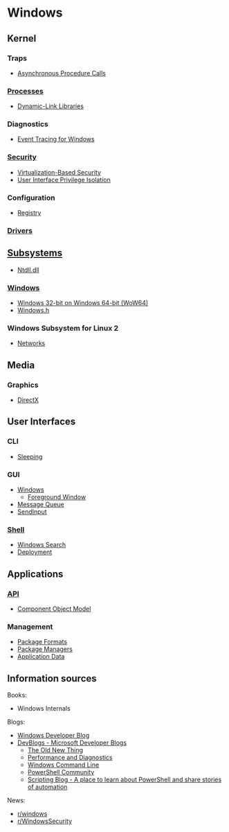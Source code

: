 # Windows
## Kernel
### Traps
- [Asynchronous Procedure Calls](Kernel/Traps/Asynchronous%20Procedure%20Calls.md)

### [Processes](Kernel/Processes/README.md)
- [Dynamic-Link Libraries](Kernel/Processes/DLLs/README.md)

### Diagnostics
- [Event Tracing for Windows](Kernel/Diagnostics/ETW/README.md)

### [Security](Kernel/Security/README.md)
- [Virtualization-Based Security](Kernel/Security/Virtualization-Based%20Security.md)
- [User Interface Privilege Isolation](Kernel/Security/UIPI.md)

### Configuration
- [Registry](Kernel/Configuration/Registry/README.md)

### [Drivers](Kernel/Drivers/README.md)

## [Subsystems](Subsystems/README.md)
- [Ntdll.dll](Subsystems/Ntdll.dll.md)

### [Windows](Subsystems/Windows/README.md)
- [Windows 32-bit on Windows 64-bit (WoW64)](Subsystems/Windows/WoW64.md)
- [Windows.h](Subsystems/Windows/Windows.h.md)

### Windows Subsystem for Linux 2
- [Networks](Subsystems/WSL%202/Networks.md)

## Media
### Graphics
- [DirectX](Media/Graphics/DirectX/README.md)

## User Interfaces
### CLI
- [Sleeping](User%20Interfaces/CLI/Sleeping.md)

### GUI
- [Windows](User%20Interfaces/GUI/Windows.md)
  - [Foreground Window](User%20Interfaces/GUI/Foreground%20Window.md)
- [Message Queue](User%20Interfaces/GUI/Message%20Queue.md)
- [SendInput](User%20Interfaces/GUI/SendInput.md)

### [Shell](User%20Interfaces/Shell/README.md)
- [Windows Search](User%20Interfaces/Shell/Windows%20Search.md)
- [Deployment](User%20Interfaces/Shell/Deployment.md)

## Applications
### [API](Applications/API/README.md)
- [Component Object Model](Applications/API/COM/README.md)

### Management
- [Package Formats](Applications/Management/Package%20Formats.md)
- [Package Managers](Applications/Management/Package%20Managers.md)
- [Application Data](Applications/Management/Data.md)

## Information sources
Books:
- Windows Internals

Blogs:
- [Windows Developer Blog](https://blogs.windows.com/windowsdeveloper/)
- [DevBlogs - Microsoft Developer Blogs](https://devblogs.microsoft.com/)
  - [The Old New Thing](https://devblogs.microsoft.com/oldnewthing/)
  - [Performance and Diagnostics](https://devblogs.microsoft.com/performance-diagnostics/)
  - [Windows Command Line](https://devblogs.microsoft.com/commandline/)
  - [PowerShell Community](https://devblogs.microsoft.com/powershell-community/)  
  - [Scripting Blog - A place to learn about PowerShell and share stories of automation](https://devblogs.microsoft.com/scripting/)

News:
- [r/windows](https://www.reddit.com/r/windows/)
- [r/WindowsSecurity](https://www.reddit.com/r/WindowsSecurity/)